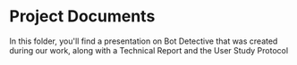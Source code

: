 # Project Documents

In this folder, you'll find a presentation on Bot Detective that was created during our work, along with a Technical Report and the User Study Protocol
